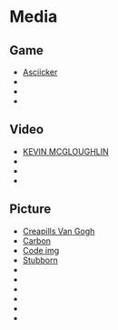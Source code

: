 # Media

## Game

- [Asciicker](http://asciicker.com/x13/)
- []()
- []()
- []()

## Video

- [KEVIN MCGLOUGHLIN](https://www.kevinmcgloughlin.com/hhhhh)
- []()
- []()
- []()

## Picture

- [Creapills Van Gogh](https://creapills.com/van-gogh-vie-alireza-karimi-moghaddam-20191008)
- [Carbon](https://carbon.now.sh/)
- [Code img](https://codeimg.io/)
- [Stubborn](https://stubborn.fun)
- []()
- []()
- []()
- []()
- []()
- []()
